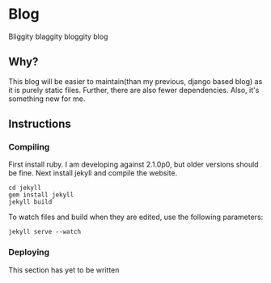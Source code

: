 # Blog

Bliggity blaggity bloggity blog

## Why?

This blog will be easier to maintain(than my previous, django based blog) as it is purely static files. Further, there are also fewer dependencies. Also, it's something new for me.

## Instructions

### Compiling

First install ruby. I am developing against 2.1.0p0, but older versions should be fine. Next install jekyll and compile the website.

    cd jekyll
    gem install jekyll
    jekyll build

To watch files and build when they are edited, use the following parameters: 

    jekyll serve --watch

### Deploying

This section has yet to be written
